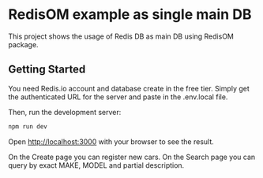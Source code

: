 # RedisOM example as single main DB

This project shows the usage of Redis DB as main DB using RedisOM package.
## Getting Started

You need Redis.io account and database create in the free tier.
Simply get the authenticated URL for the server and paste in the .env.local file.

Then, run the development server:

```bash
npm run dev
```

Open [http://localhost:3000](http://localhost:3000) with your browser to see the result.

On the Create page you can register new cars.
On the Search page you can query by exact MAKE, MODEL and partial description.